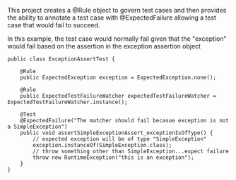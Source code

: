 This project creates a @Rule object to govern test cases and then provides the ability to annotate a test case with @ExpectedFailure allowing a test case that would fail to succeed.

In this example, the test case would normally fail given that the "exception" would fail based on the assertion in the exception assertion object

    public class ExceptionAssertTest {

        @Rule
        public ExpectedException exception = ExpectedException.none();

        @Rule
        public ExpectedTestFailureWatcher expectedTestFailureWatcher = ExpectedTestFailureWatcher.instance();

        @Test
        @ExpectedFailure("The matcher should fail becasue exception is not a SimpleException")
        public void assertSimpleExceptionAssert_exceptionIsOfType() {
            // expected exception will be of type "SimpleException"
            exception.instanceOf(SimpleException.class);
            // throw something other than SimpleException...expect failure
            throw new RuntimeException("this is an exception");
        }
    }

